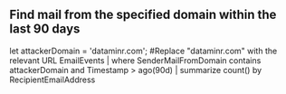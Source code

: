 ## Find mail from the specified domain within the last 90 days

let attackerDomain = 'dataminr.com'; #Replace "dataminr.com" with the relevant URL
EmailEvents
| where SenderMailFromDomain contains attackerDomain and Timestamp > ago(90d)
| summarize count() by RecipientEmailAddress  
